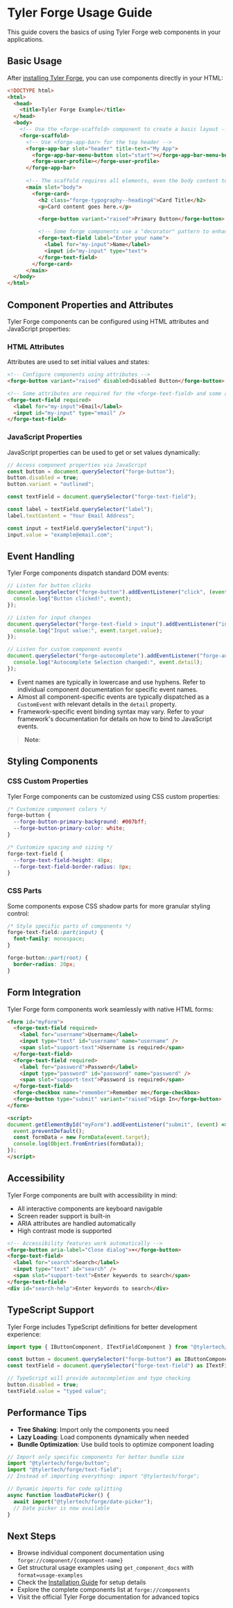 # Tyler Forge Usage Guide

This guide covers the basics of using Tyler Forge web components in your applications.

## Basic Usage

After [installing Tyler Forge](forge://installation), you can use components directly in your HTML:

```html
<!DOCTYPE html>
<html>
  <head>
    <title>Tyler Forge Example</title>
  </head>
  <body>
    <!-- Use the <forge-scaffold> component to create a basic layout -->
    <forge-scaffold>
      <!-- Use <forge-app-bar> for the top header -->
      <forge-app-bar slot="header" title-text="My App">
        <forge-app-bar-menu-button slot="start"></forge-app-bar-menu-button>
        <forge-user-profile></forge-user-profile>
      </forge-app-bar>
      
      <!-- The scaffold requires all elements, even the body content to be slotted with a slot attribute. -->
      <main slot="body">
        <forge-card>
          <h2 class="forge-typography--heading4">Card Title</h2>
          <p>Card content goes here.</p>

          <forge-button variant="raised">Primary Button</forge-button>

          <!-- Some forge components use a "decorator" pattern to enhance native child elements -->
          <forge-text-field label="Enter your name">
            <label for="my-input">Name</label>
            <input id="my-input" type="text">
          </forge-text-field>
        </forge-card>
      </main>
  </body>
</html>
```

## Component Properties and Attributes

Tyler Forge components can be configured using HTML attributes and JavaScript properties:

### HTML Attributes

Attributes are used to set initial values and states:

```html
<!-- Configure components using attributes -->
<forge-button variant="raised" disabled>Disabled Button</forge-button>

<!-- Some attributes are required for the <forge-text-field> and some are required for its children -->
<forge-text-field required>
  <label for="my-input">Email</label>
  <input id="my-input" type="email" />
</forge-text-field>
```

### JavaScript Properties

JavaScript properties can be used to get or set values dynamically:

```javascript
// Access component properties via JavaScript
const button = document.querySelector("forge-button");
button.disabled = true;
button.variant = "outlined";

const textField = document.querySelector("forge-text-field");

const label = textField.querySelector("label");
label.textContent = "Your Email Address";

const input = textField.querySelector("input");
input.value = "example@email.com";
```

## Event Handling

Tyler Forge components dispatch standard DOM events:

```javascript
// Listen for button clicks
document.querySelector("forge-button").addEventListener("click", (event) => {
  console.log("Button clicked!", event);
});

// Listen for input changes
document.querySelector("forge-text-field > input").addEventListener("input", (event) => {
  console.log("Input value:", event.target.value);
});

// Listen for custom component events
document.querySelector("forge-autocomplete").addEventListener("forge-autocomplete-change", (event) => {
  console.log("Autocomplete Selection changed:", event.detail);
});
```

- Event names are typically in lowercase and use hyphens. Refer to individual component documentation for specific event names.
- Almost all component-specific events are typically dispatched as a `CustomEvent` with relevant details in the `detail` property.
- Framework-specific event binding syntax may vary. Refer to your framework's documentation for details on how to bind to JavaScript events.

> **Note**: 

## Styling Components

### CSS Custom Properties
Tyler Forge components can be customized using CSS custom properties:

```css
/* Customize component colors */
forge-button {
  --forge-button-primary-background: #007bff;
  --forge-button-primary-color: white;
}

/* Customize spacing and sizing */
forge-text-field {
  --forge-text-field-height: 48px;
  --forge-text-field-border-radius: 8px;
}
```

### CSS Parts
Some components expose CSS shadow parts for more granular styling control:

```css
/* Style specific parts of components */
forge-text-field::part(input) {
  font-family: monospace;
}

forge-button::part(root) {
  border-radius: 20px;
}
```

## Form Integration

Tyler Forge form components work seamlessly with native HTML forms:

```html
<form id="myForm">
  <forge-text-field required>
    <label for="username">Username</label>
    <input type="text" id="username" name="username" />
    <span slot="support-text">Username is required</span>
  </forge-text-field>
  <forge-text-field required>
    <label for="password">Password</label>
    <input type="password" id="password" name="password" />
    <span slot="support-text">Password is required</span>
  </forge-text-field>
  <forge-checkbox name="remember">Remember me</forge-checkbox>
  <forge-button type="submit" variant="raised">Sign In</forge-button>
</form>

<script>
document.getElementById("myForm").addEventListener("submit", (event) => {
  event.preventDefault();
  const formData = new FormData(event.target);
  console.log(Object.fromEntries(formData));
});
</script>
```

## Accessibility

Tyler Forge components are built with accessibility in mind:

- All interactive components are keyboard navigable
- Screen reader support is built-in
- ARIA attributes are handled automatically
- High contrast mode is supported

```html
<!-- Accessibility features work automatically -->
<forge-button aria-label="Close dialog">×</forge-button>
<forge-text-field>
  <label for="search">Search</label>
  <input type="text" id="search" />
  <span slot="support-text">Enter keywords to search</span>
</forge-text-field>
<div id="search-help">Enter keywords to search</div>
```

## TypeScript Support

Tyler Forge includes TypeScript definitions for better development experience:

```typescript
import type { IButtonComponent, ITextFieldComponent } from "@tylertech/forge";

const button = document.querySelector("forge-button") as IButtonComponent;
const textField = document.querySelector("forge-text-field") as ITextFieldComponent;

// TypeScript will provide autocompletion and type checking
button.disabled = true;
textField.value = "typed value";
```

## Performance Tips

- **Tree Shaking**: Import only the components you need
- **Lazy Loading**: Load components dynamically when needed
- **Bundle Optimization**: Use build tools to optimize component loading

```javascript
// Import only specific components for better bundle size
import "@tylertech/forge/button";
import "@tylertech/forge/text-field";
// Instead of importing everything: import "@tylertech/forge";

// Dynamic imports for code splitting
async function loadDatePicker() {
  await import("@tylertech/forge/date-picker");
  // Date picker is now available
}
```

## Next Steps

- Browse individual component documentation using `forge://component/{component-name}`
- Get structural usage examples using `get_component_docs` with `format=usage-examples`
- Check the [Installation Guide](forge://installation) for setup details
- Explore the complete components list at `forge://components`
- Visit the official Tyler Forge documentation for advanced topics